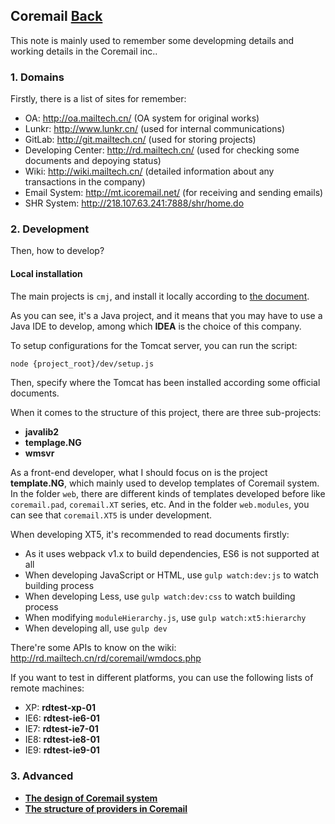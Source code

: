 ## Coremail	[Back](./../summary.md)

This note is mainly used to remember some developming details and working details in the Coremail inc..

### 1. Domains

Firstly, there is a list of sites for remember:

- OA: http://oa.mailtech.cn/ (OA system for original works)
- Lunkr: http://www.lunkr.cn/ (used for internal communications)
- GitLab: http://git.mailtech.cn/ (used for storing projects)
- Developing Center: http://rd.mailtech.cn/ (used for checking some documents and depoying status)
- Wiki: http://wiki.mailtech.cn/ (detailed information about any transactions in the company)
- Email System: http://mt.icoremail.net/ (for receiving and sending emails)
- SHR System: http://218.107.63.241:7888/shr/home.do

### 2. Development

Then, how to develop?

#### Local installation

The main projects is `cmj`, and install it locally according to [the document](http://git.mailtech.cn/coremail/cmj).

As you can see, it's a Java project, and it means that you may have to use a Java IDE to develop, among which **IDEA** is the choice of this company.

To setup configurations for the Tomcat server, you can run the script:

```bash
node {project_root}/dev/setup.js
```

Then, specify where the Tomcat has been installed according some official documents.

When it comes to the structure of this project, there are three sub-projects:

- **javalib2**
- **templage.NG**
- **wmsvr**

As a front-end developer, what I should focus on is the project **template.NG**, which mainly used to develop templates of Coremail system. In the folder `web`, there are different kinds of templates developed before like `coremail.pad`, `coremail.XT` series, etc. And in the folder `web.modules`, you can see that `coremail.XT5` is under development.

When developing XT5, it's recommended to read documents firstly:

- As it uses webpack v1.x to build dependencies, ES6 is not supported at all
- When developing JavaScript or HTML, use `gulp watch:dev:js` to watch building process
- When developing Less, use `gulp watch:dev:css` to watch building process
- When modifying `moduleHierarchy.js`, use `gulp watch:xt5:hierarchy`
- When developing all, use `gulp dev`

There're some APIs to know on the wiki: http://rd.mailtech.cn/rd/coremail/wmdocs.php

If you want to test in different platforms, you can use the following lists of remote machines:

- XP: **rdtest-xp-01**
- IE6: **rdtest-ie6-01**
- IE7: **rdtest-ie7-01**
- IE8: **rdtest-ie8-01**
- IE9: **rdtest-ie9-01**

### 3. Advanced

- [**The design of Coremail system**](./coremail_system_design/coremail_system_design.md)
- [**The structure of providers in Coremail**](./coremail_providers_structure/coremail_providers_structure.md)

